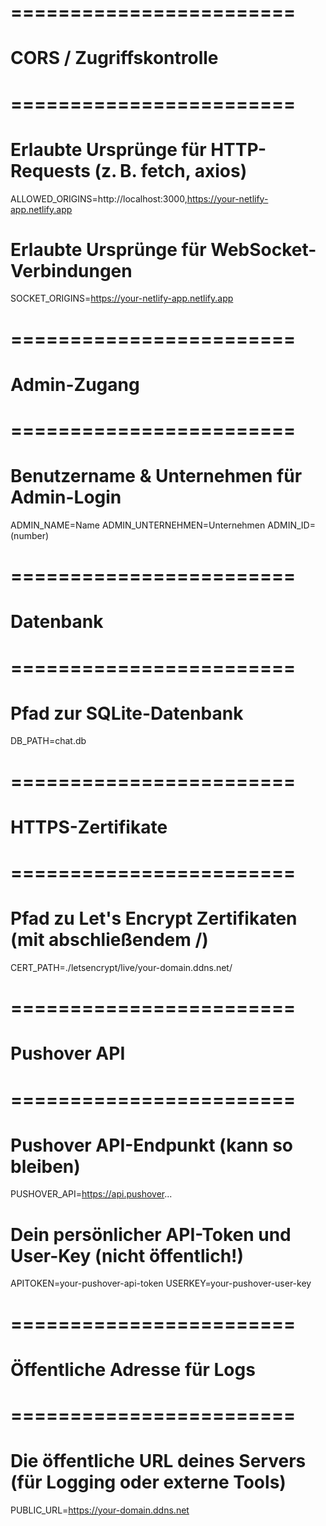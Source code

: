 # ========================
# CORS / Zugriffskontrolle
# ========================

# Erlaubte Ursprünge für HTTP-Requests (z. B. fetch, axios)

ALLOWED_ORIGINS=http://localhost:3000,https://your-netlify-app.netlify.app

# Erlaubte Ursprünge für WebSocket-Verbindungen

SOCKET_ORIGINS=https://your-netlify-app.netlify.app

# ========================
# Admin-Zugang
# ========================

# Benutzername & Unternehmen für Admin-Login

ADMIN_NAME=Name
ADMIN_UNTERNEHMEN=Unternehmen
ADMIN_ID=(number)

# ========================
# Datenbank
# ========================

# Pfad zur SQLite-Datenbank

DB_PATH=chat.db

# ========================
# HTTPS-Zertifikate
# ========================

# Pfad zu Let's Encrypt Zertifikaten (mit abschließendem /)

CERT_PATH=./letsencrypt/live/your-domain.ddns.net/

# ========================
# Pushover API
# ========================

# Pushover API-Endpunkt (kann so bleiben)

PUSHOVER_API=https://api.pushover...

# Dein persönlicher API-Token und User-Key (nicht öffentlich!)

APITOKEN=your-pushover-api-token
USERKEY=your-pushover-user-key

# ========================
# Öffentliche Adresse für Logs
# ========================

# Die öffentliche URL deines Servers (für Logging oder externe Tools)

PUBLIC_URL=https://your-domain.ddns.net
